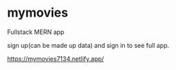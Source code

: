 # mymovies

Fullstack MERN app

sign up(can be made up data) and sign in to see full app.

https://mymovies7134.netlify.app/
